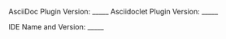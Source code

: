 <!-- Please fill out the following if you report a problem. It will help to find the cause of the issue. Otherwise please delete this text.

First describe the behavior you see in the IDE or plugin (either a problem or a bug).

Then describe the behavior you expect or want to see in the IDE or plugin.

```
Please provide a minimal Asciidoctor example.
It helps to reproduce the problem/feature request!
```

Thanks! -->


<!-- go to File -> Settings -> Plugins -> AsciiDoc and type in the version number you see -->
AsciiDoc Plugin Version: _____
Asciidoclet Plugin Version: _____

<!-- go to Help -> About, hover with the mouse over the logo - then a small icon to click on appears. Click on it to copy your IDE version to your clipboard and paste the contents of your clipboard here -->
IDE Name and Version: _____


